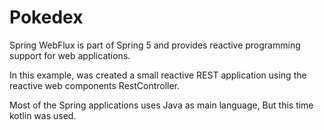 # Pokedex

Spring WebFlux is part of Spring 5 and provides reactive programming support for web applications.

In this example, was created a small reactive REST application using the reactive web components RestController.

Most of the Spring applications uses Java as main language, But this time kotlin was used.


